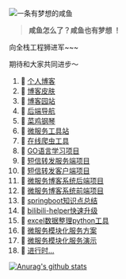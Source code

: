 ![一条有梦想的咸鱼](https://blog.liudongyang.top/myself.jpg)

> **咸鱼怎么了？咸鱼也有梦想 ！**

向全栈工程狮进军~~~

期待和大家共同进步～


1. 🍓 [个人博客](https://blog.liudongyang.top)
2. 🍓 [博客皮肤](https://github.com/gitldy1013/vuepress-theme-ldy)
3. 🍉 [博客园站](https://www.cnblogs.com/ldy-blogs/)
4. 🍉 [后端导航](https://blog.liudongyang.top/tag/)
5. 🍉 [菜鸡钢琴](https://github.com/gitldy1013/piano)
6. 🍉 [微服务工具站](http://nacos.liudongyang.top:8081)
7. 🍉 [在线爬虫工具](https://github.com/gitldy1013/smsposterpro)
8. 🍉 [GO语言学习项目](https://github.com/gitldy1013/golearn)
9. 🍉 [短信转发服务端项目](https://github.com/gitldy1013/smsposterpro)
10. 🍉 [短信转发客户端项目](https://github.com/gitldy1013/SMSPoster-Pro)
11. 🍉 [微服务博客系统后端项目](https://github.com/gitldy1013/beautiful-leg)
12. 🍉 [微服务博客系统前端项目](https://github.com/gitldy1013/frontend)
13. 🍉 [springboot知识点总结](https://github.com/gitldy1013/SpringBoot-learn)
14. 🍉 [bilibili-helper快速升级](https://github.com/gitldy1013/bilibili-helper-pro)
15. 🍉 [excel数据整理python工具](https://github.com/gitldy1013/doExcel)
16. 🍉 [微服务模块化服务方案](https://github.com/gitldy1013/dubboSpringCloud)
17. 🍉 [微服务模块化服务演示](http://nacos.liudongyang.top:8081)
18. 🍉 [进行时...](http://maoweiwei.liudongyang.top:8081/love)

[![Anurag's github stats](https://github-readme-stats.vercel.app/api?username=gitldy1013&show_icons=true&show_owner=true&count_private=true)](https://github.com/anuraghazra/github-readme-stats)
